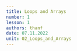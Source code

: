 ```yaml
---
title: Loops and Arrays
number: 1
lesson: 1
authors: thanf
date: 07.11.2022
unit: 02_Loops_and_Arrays
---
```

